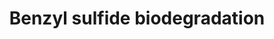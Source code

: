 ---
annotations:
- id: PW:0000107
  parent: classic metabolic pathway
  type: Pathway Ontology
  value: xenobiotics biodegradation pathway
authors:
- Egonw
- Khanspers
- Eweitz
description: Pathway from Figure 1 from Tam et al. which references the EnviPath pathway
  at https://envipath.org/package/32de3cf4-e3e6-4168-956e-32fa5ddb0ce1/pathway/9508ba2f-26d2-422c-888d-da2de9fe6aca
last-edited: 2021-11-17
organisms:
- Homo sapiens
redirect_from:
- /index.php/Pathway:WP5131
- /instance/WP5131
revision: null
schema-jsonld:
- '@context': https://schema.org/
  '@id': https://wikipathways.github.io/pathways/WP5131.html
  '@type': Dataset
  creator:
    '@type': Organization
    name: WikiPathways
  description: Pathway from Figure 1 from Tam et al. which references the EnviPath
    pathway at https://envipath.org/package/32de3cf4-e3e6-4168-956e-32fa5ddb0ce1/pathway/9508ba2f-26d2-422c-888d-da2de9fe6aca
  keywords:
  - benzaldehyde
  - benzyl sulfide
  - benzyl thiol
  - dibenzyl
  - disulfide
  - solfone
  - sulfoxide
  license: CC0
  name: Benzyl sulfide biodegradation
seo: CreativeWork
title: Benzyl sulfide biodegradation
wpid: WP5131
---